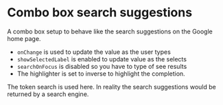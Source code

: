 # Combo box search suggestions

A combo box setup to behave like the search suggestions on the Google home page.

- `onChange` is used to update the value as the user types
- `showSelectedLabel` is enabled to update value as the selects
- `searchOnFocus` is disabled so you have to type of see results
- The highlighter is set to inverse to highlight the completion.

The token search is used here.  In reality the search suggestions would be returned by a search engine.
